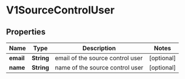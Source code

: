 
# V1SourceControlUser

## Properties
Name | Type | Description | Notes
------------ | ------------- | ------------- | -------------
**email** | **String** | email of the source control user |  [optional]
**name** | **String** | name of the source control user |  [optional]



